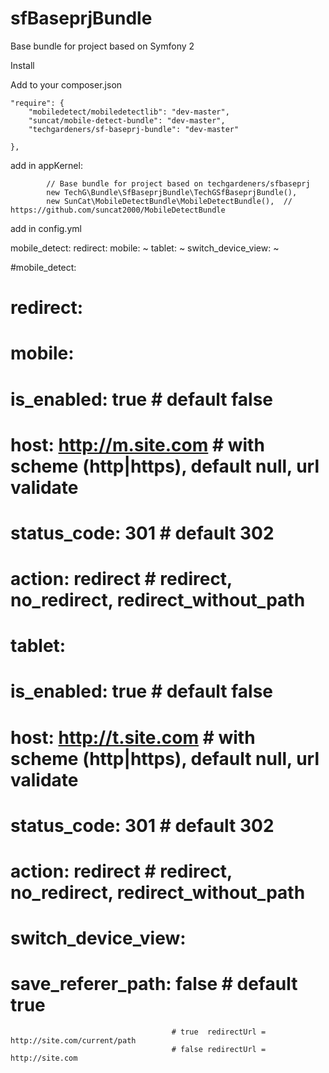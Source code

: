sfBaseprjBundle
===============

Base bundle for project based on Symfony 2


Install

Add to your composer.json

    "require": {
        "mobiledetect/mobiledetectlib": "dev-master", 
        "suncat/mobile-detect-bundle": "dev-master",
        "techgardeners/sf-baseprj-bundle": "dev-master"      
        
    },
    
add in appKernel:

            // Base bundle for project based on techgardeners/sfbaseprj
            new TechG\Bundle\SfBaseprjBundle\TechGSfBaseprjBundle(),
            new SunCat\MobileDetectBundle\MobileDetectBundle(),  // https://github.com/suncat2000/MobileDetectBundle      
    
add in config.yml 

mobile_detect:
    redirect:
        mobile: ~
        tablet: ~
    switch_device_view: ~
    
#mobile_detect:
#    redirect:
#        mobile:
#            is_enabled: true            # default false
#            host: http://m.site.com     # with scheme (http|https), default null, url validate
#            status_code: 301            # default 302
#            action: redirect            # redirect, no_redirect, redirect_without_path 
#        tablet:
#            is_enabled: true            # default false
#            host: http://t.site.com     # with scheme (http|https), default null, url validate
#            status_code: 301            # default 302
#            action: redirect            # redirect, no_redirect, redirect_without_path 
#    switch_device_view:
#        save_referer_path: false        # default true
                                        # true  redirectUrl = http://site.com/current/path
                                        # false redirectUrl = http://site.com  